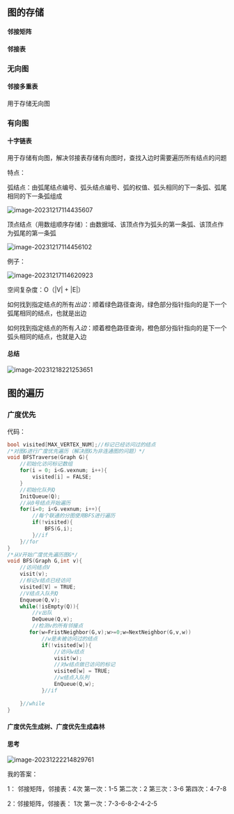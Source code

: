 ## 图的存储

#### 邻接矩阵

#### 邻接表

### 无向图

#### 邻接多重表

用于存储无向图



### 有向图

#### 十字链表

用于存储有向图，解决邻接表存储有向图时，查找入边时需要遍历所有结点的问题

特点：



弧结点：由弧尾结点编号、弧头结点编号、弧的权值、弧头相同的下一条弧、弧尾相同的下一条弧组成

![image-20231217114435607](https://github.com/moonsbaby/My_C-Cpp_node/blob/main/image/十字链表法存储有向图-弧结点.png)

顶点结点（用数组顺序存储）：由数据域、该顶点作为弧头的第一条弧、该顶点作为弧尾的第一条弧

![image-20231217114456102](C:\Users\19307\AppData\Roaming\Typora\typora-user-images\image-20231217114456102.png)

例子：

![image-20231217114620923](C:\Users\19307\AppData\Roaming\Typora\typora-user-images\image-20231217114620923.png)

空间复杂度：O（|V| + |E|）

如何找到指定结点的所有*出边*：顺着绿色路径查询，绿色部分指针指向的是下一个弧尾相同的结点，也就是出边

如何找到指定结点的所有*入边*：顺着橙色路径查询，橙色部分指针指向的是下一个弧头相同的结点，也就是入边

#### 总结

![image-20231218221253651](C:\Users\19307\AppData\Roaming\Typora\typora-user-images\image-20231218221253651.png)

## 图的遍历

### 广度优先

代码：

```c
bool visited[MAX_VERTEX_NUM];//标记已经访问过的结点
/*对图G进行广度优先遍历（解决图G为非连通图的问题）*/
void BFSTraverse(Graph G){
    //初始化访问标记数组
    for(i = 0; i<G.vexnum; i++){
        visited[i] = FALSE;
    }
    //初始化队列Q
    InitQueue(Q);
    //从0号结点开始遍历
    for(i=0; i<G.vexnum; i++){
        //每个联通的分图使用BFS进行遍历
        if(!visited){
            BFS(G,i);
        }//if
    }//for
}
/*从V开始广度优先遍历图G*/
void BFS(Graph G,int v){
    //访问结点V
    visit(v);
    //标记v结点已经访问
    visited[V] = TRUE;
    //V结点入队列Q
    Enqueue(Q,v);
    while(!isEmpty(Q)){
        //v出队
        DeQueue(Q,v);
        //检测v的所有邻接点
       for(w=FristNeighbor(G,v);w>=0;w=NextNeighbor(G,v,w))
           //w是未被访问过的结点
           if(!visited[w]){
               //访问w结点
               visit(w);
               //对w结点做已访问的标记
               visited[w] = TRUE;
               //w结点入队列
               EnQueue(Q,w);
           }//if
     
    }//while
}
```

#### 广度优先生成树、广度优先生成森林

#### 思考

![image-20231222214829761](C:\Users\19307\AppData\Roaming\Typora\typora-user-images\image-20231222214829761.png)

我的答案：

1： 邻接矩阵，邻接表：4次  第一次：1-5 第二次：2 第三次：3-6 第四次：4-7-8

2：邻接矩阵，邻接表： 1次 第一次：7-3-6-8-2-4-2-5
